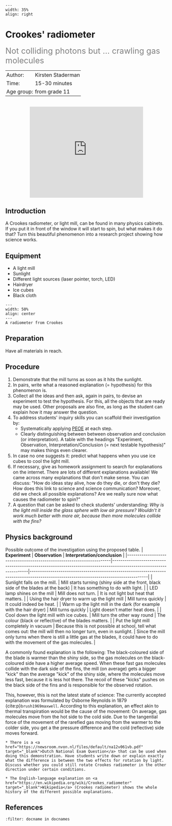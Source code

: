 ```{figure} ../../figures/confirmed.png
---
width: 35%
align: right
```

# Crookes' radiometer
<span style="font-size: 25px; color: gray;">Not colliding photons but ... crawling gas molecules</span> 

<table style="width: 100%; border-collapse: collapse; border: none;">
    <tr style="background-color: var(--background-color);">  
        <td style="text-align: left; padding: 3px; border: none; color: var(--text-color)">Author:</td>
        <td style="text-align: left; padding: 3px; border: none; color: var(--text-color)">Kirsten Staderman</td>
    </tr>
    <tr style="background-color: var(--background-color);"> 
        <td style="text-align: left; padding: 3px; border: none; color: var(--text-color)">Time:</td>
        <td style="text-align: left; padding: 3px; border: none; color: var(--text-color)">15-30 minutes</td>
    </tr>
    <tr style="background-color: var(--background-color);"> 
        <td style="text-align: left; padding: 3px; border: none; color: var(--text-color)">Age group:</td>
        <td style="text-align: left; padding: 3px; border: none; color: var(--text-color)">from grade 11</td>
    </tr>
</table><br>

<div style="display: flex; justify-content: center;">
    <div style="position: relative; width: 70%; height: 0; padding-bottom: 56.25%;">
        <iframe
            src="https://www.youtube.com/embed/6q4MZDgPy8I?si=A--qq_CQlIKZzKwg"
            style="position: absolute; top: 0; left: 0; width: 100%; height: 100%;"
            frameborder="0"
            allow="accelerometer; autoplay; clipboard-write; encrypted-media; gyroscope; picture-in-picture"
            allowfullscreen
        ></iframe>
    </div>
</div>

## Introduction
A Crookes radiometer, or light mill, can be found in many physics cabinets. If you put it in front of the window it will start to spin, but what makes it do that? Turn this beautiful phenomenon into a research project showing how science works.

## Equipment
- A light mill 
- Sunlight
- Different light sources (laser pointer, torch, LED)
- Hairdryer 
- Ice cubes 
- Black cloth

```{figure} demo59_figure1.jpg
---
width: 50%
align: center
---
A radiometer from Crookes
```

## Preparation
Have all materials in reach.

## Procedure
1.	Demonstrate that the mill turns as soon as it hits the sunlight.
2.	In pairs, write what a reasoned explanation (= hypothesis) for this phenomenon is. 
3.	Collect all the ideas and then ask, again in pairs, to devise an experiment to test the hypothesis. For this, all the objects that are ready may be used. Other proposals are also fine, as long as the student can explain how it may answer the question.
4.	To address students' inquiry skills you can scaffold their investigation by:
    -	Systematically applying [PEOE](../../Pedagogy/PoE.md) at each step.
    -	Clearly distinguishing between  between observation and conclusion (or interpretation). A table with the headings "Experiment, Observation, Interpretation/Conclusion 
(= next testable hypothesis)" may makes things even clearer.	
5.	In case no one suggests it: predict what happens when you use ice cubes to cool the light mill. 
6.	If necessary, give as homework assignment to search for explanations on the internet. There are lots of different explanations available! We came across many explanations that don't make sense. You can discuss: "How do ideas stay alive, how do they die, or don't they die? How does this link to science and science communication? Moreover, did we check all possible explanations? Are we really sure now what causes the radiometer to spin?"
7.	A question that can be asked to check students' understanding: *Why is the light mill inside the glass sphere with low air pressure? Wouldn't it work much better with more air, because then more molecules collide with the fins?*

## Physics background
Possible outcome of the investigation using the proposed table.
| **Experiment**                                                       | **Observation**                                                                                                   | **Interpretation/conclusion**                                                                                                         |
|----------------------------------------------------------------------|-------------------------------------------------------------------------------------------------------------------|---------------------------------------------------------------------------------------------------------------------------------------|
| Sunlight falls on the mill.                                          | Mill starts turning (shiny side at the front, black side of the blades at the back)                               | It has something to do with light.                                                                                                    |
| LED lamp shines on the mill                                          | Mill does not turn.                                                                                               | It is not light but heat that matters.                                                                                                |
| Using the hair dryer to warm up the light mill                       | Mill turns quickly                                                                                                | It could indeed be heat.                                                                                                              |
| Warm up the light mill in the dark (for example with the hair dryer) | Mill turns quickly                                                                                                | Light doesn't matter heat does.                                                                                                       |
| Cool down the light mill with ice cubes.                             | Mill turn the other way round                                                                                     | The colour (black or reflective) of the blades matters.                                                                               |
| Put the light mill completely in vacuum                              | Because this is not possible at school, tell what comes out: the mill will then no longer turn, even in sunlight. | Since the mill only turns when there is still a little gas at the blades, it could have to do with the movement of the gas molecules. |


A commonly found explanation is the following: The black-coloured side of the blade is warmer than the shiny side, so the gas molecules on the black-coloured side have a higher average speed. When these fast gas molecules collide with the dark side of the fins, the mill (on average) gets a bigger "kick" than the average "kick" of the shiny side, where the molecules move less fast, because it is less hot there. The recoil of these "kicks" pushes on the black side of the fins and is responsible for the observed rotation.

This, however, this is not the latest state of science: The currently accepted explanation was formulated by Osborne Reynolds in 1879 {cite:p}`brush1969maxwell`. According to this explanation, an effect akin to thermal transpiration would be the cause of the movement: On average, gas molecules move from the hot side to the cold side. Due to the tangential force of the movement of the rarefied gas moving from the warmer to the colder side, you get a the pressure difference and the cold (reflective) side moves forward.

```{tip}
* There is a <a href="https://newsroom.nvon.nl/files/default/na12v061vb.pdf" target="_blank">Dutch National Exam Question</a> that can be used when doing this demonstration. Have students write down or explain exactly what the difference is between the two effects for rotation by light. Discuss whether you could still rotate Crookes radiometer in the other direction under certain conditions.

* The English-language explanation on <a href="https://en.wikipedia.org/wiki/Crookes_radiometer" target="_blank">Wikipedia</a> (Crookes radiometer) shows the whole history of the different possible explanations.
```

## References
```{bibliography}
:filter: docname in docnames
```
